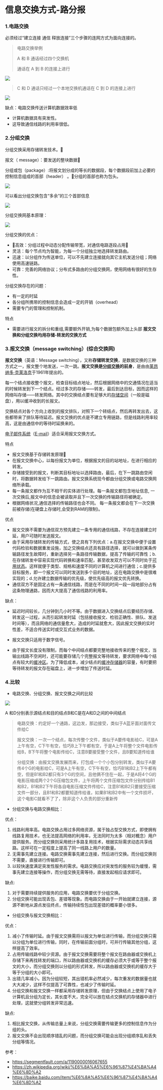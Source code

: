 # 信息交换方式-路分报

### 1.电路交换

必须经过“建立连接   通信   释放连接”三个步骤的连网方式为面向连接的。

> 电路交换举例
>
> A 和 B 通话经过四个交换机
>
> 通话在 A 到 B 的连接上进行

![](https://raw.githubusercontent.com/ZanderZhao/images/master/img2019/20191104084655.png)

> C 和 D 通话只经过一个本地交换机通话在 C 到 D 的连接上进行

![](https://raw.githubusercontent.com/ZanderZhao/images/master/img2019/20191104085003.png)

缺点：电路交换传送计算机数据效率低

+ 计算机数据具有突发性。
+ 这导致通信线路的利用率很低。



### 2.分组交换

分组交换采用存储转发技术。

报文（ message）：要发送的整块数据

分组或包（package）:将报文划分成的等长的数据段，每个数据段前加上必要的控制信息组成的首部（header） 。分组的首部也称为包头。

![](https://raw.githubusercontent.com/ZanderZhao/images/master/img2019/20191104085304.png)

可以看出分组交换包含“多余”的三个首部信息

![](https://raw.githubusercontent.com/ZanderZhao/images/master/img2019/20191104085421.png)





分组交换网基本原理：

![](https://raw.githubusercontent.com/ZanderZhao/images/master/img2019/20191104085445.png)



分组交换的优点：

+ 高效：分组过程中动态分配传输带宽，对通信电路逐段占用
+ 灵活：每个节点均为智能，为每一个分组独立地选择转发路由。    
+ 迅速：以分组作为传送单位，可以不先建立连接就向其它主机发送分组；网络使用高速链路。    
+ 可靠：完善的网络协议；分布式多路由的分组交换网，使用网络有很好的生存性。



 分组交换存在的问题：

+ 有一定的时延
+ 各分组所携带的控制信息会造成一定的开销（overhead）
+ 需要专门的管理和控制机制。

特点

+ 需要进行报文的拆分和重组,需要额外开销,为每个数据包额外加上头部 **报文交换和分组交换均用存储-转发的交换方式**



### 3.报文交换（message switching）(综合交换网)

**报文交换**（英语：Message switching），又称**存储转发交换**，是数据交换的三种方式之一，报文整个地发送，一次一跳。**报文交换是[分组交换](https://zh.wikipedia.org/wiki/%E5%88%86%E7%BB%84%E4%BA%A4%E6%8D%A2)的前身**，是由由[莱昂纳多·克莱洛克](https://zh.wikipedia.org/wiki/%E8%8E%B1%E6%98%82%E7%BA%B3%E5%A4%9A%C2%B7%E5%85%8B%E8%8E%B1%E6%B4%9B%E5%85%8B)于1961年提出的。

每一个结点接收整个报文，检查目标结点地址，然后根据网络中的交通情况在适当的时候转发到下一个结点。经过多次的存储——转发，最后到达目标，因而这样的网络叫存储——转发网络。其中的交换结点要有足够大的[存储空间](https://baike.baidu.com/item/%E5%AD%98%E5%82%A8%E7%A9%BA%E9%97%B4)（一般是磁盘），用以缓冲收到的长报文。

交换结点对各个方向上收到的报文排队，对照下一个转结点，然后再转发出去，这些都带来了排队等待延迟。报文交换的优点是不建立专用链路，但是线路利用率较高，这是由通信中的等待时延换来的。

[电子邮件系统](https://baike.baidu.com/item/%E7%94%B5%E5%AD%90%E9%82%AE%E4%BB%B6%E7%B3%BB%E7%BB%9F)（[E-mail](https://baike.baidu.com/item/E-mail)）适合采用报文交换方式。

 特点

+ 报文交换基于存储转发原理
+ 在报文交换中心，以每份报文为单位，根据报文的目的站地址，在进行相应的转发。
+ 存储接受到的报文，判断其目标地址以选择路由，最后，在下一跳路由空闲时，将数据转发给下一跳路由。报文交换系统现今都由分组交换或电路交换网络所承载。
+ 每一条报文都作为互不相干的实体进行处理。每一条报文都包含地址信息, 一次交换后,报文中的信息会被读取并且下一次交换的传输路径将被确定。
+ 根据网络状况,通信选择的传输路径也会不同。 每一条报文都会在下一次交换前被存储(在硬盘上存储时,会受到RAM的限制)。

优点

+ 报文交换不需要为通信双方预先建立一条专用的通信线路，不存在连接建立时延，用户可随时发送报文。
+ 由于采用存储转发的传输方式，使之具有下列优点：a.在报文交换中便于设置代码检验和数据重发设施，加之交换结点还具有路径选择，就可以做到某条传输路径发生故障时，重新选择另一条路径传输数据，提高了传输的可靠性；b.在存储转发中容易实现代码转换和速率匹配，甚至收发双方可以不同时处于[可用状态](https://baike.baidu.com/item/%E5%8F%AF%E7%94%A8%E7%8A%B6%E6%80%81)。这样就便于类型、规格和速度不同的计算机之间进行通信；c.提供多目标服务，即一个报文可以同时发送到多个目的地址，这在电路交换中是很难实现的；d.允许建立数据传输的优先级，使优先级高的报文优先转换。
+ 通信双方不是固定占有一条通信线路，而是在不同的时间一段一段地部分占有这条物理通路，因而大大提高了通信线路的利用率。 

缺点：

+ 延迟时间较长，几分钟到几小时不等。由于数据进入交换结点后要经历存储、转发这一过程，从而引起转发时延（包括接收报文、检验正确性、排队、发送时间等），而且网络的通信量愈大，造成的时延就愈大，因此报文交换的实时性差，不适合传送实时或交互式业务的数据。

+ 报文交换只适用于数字信号。

+ 由于报文长度没有限制，而每个中间结点都要完整地接收传来的整个报文，当输出线路不空闲时，还可能要存储几个完整报文等待转发，要求网络中每个结点有较大的[缓冲区](https://baike.baidu.com/item/%E7%BC%93%E5%86%B2%E5%8C%BA)。为了降低成本，减少结点的[缓冲存储器](https://baike.baidu.com/item/%E7%BC%93%E5%86%B2%E5%AD%98%E5%82%A8%E5%99%A8)的容量，有时要把等待转发的报文存在磁盘上，进一步增加了传送时延。

  

  



### 4.比较



+ 电路交换、分组交换、报文交换之间的比较

![](https://raw.githubusercontent.com/ZanderZhao/images/master/img2019/20191104090022.png)

A 和D分别表示源结点和目的结点B和C是在A和D之间的中间结点



> 电路交换：约定好一个通路，这边发，那边接受，类似于A蓝牙面对面传文件给C
>
> 报文交换：一次一个结点，每次传整个文件，类似于A要传电影给C，可是A上午有空，C下午有空，恰巧B上下午都有空，于是A上午将整个文件电影传给B，B下午将整个电影传给C，注意B要接受整个文件，且B要知道传给谁
>
> 分组交换：由报文交换发展而来，打包成一个个小包分别转发，类似于A要传4个G的电影给C，可是A上午有空，C下午有空，恰巧B1和B2上下午都有空，但是B1和B2都只有3个G的空间，且他俩不住在一起，于是A将4个G的电影压缩成两个2个G压缩包文件，上午将两个文件压缩包文件分别传给B1和B2，B1和B2下午将各自电影压缩文件传给C，注意B1和B2只要接受压缩文件一部分，且B1和B2都要知道传给谁，如果B1和B2中有一个文件损坏，这个电影C就看不了了，除非这个人负责的部分重新传





+ 分组交换与电路交换相比：

优点：

1. 线路利用率高。电路交换占用过多网络资源，属于独占型交换方式，即使拥有线路复用技术，也无法提高网络的利用率，无法同时为太多（相对概念）用户提供服务。而分组交换则采用统计多路复用技术，根据实际需求动态共享线路。这样可在一定程度上提高了同一线路上用户的数量。
2. 无需事先建立连接。电路交换需事先建立连接，然后进行交换。而分组交换则不需要，直接进行传输即可。
3. 以较快速度满足突发性服务的需求。电路交换应对突发性的服务较为缓慢，需事先建立连接等操作，而分组交换无需等待，直接发起相应请求即可。

缺点:

1. 对于需要持续提供服务的应用，电路交换要优于分组交换。
2. 分组交换可能出现丢包、差错等现象。而电路交换由于一开始就建立连接，源源不断地从源点发往终点，传输持续性包出现差错的概率要小很多。

 

+ 分组交换与报文交换相比：

优点：

1. 减小了传输时延。由于报文交换需将以报文为单位进行传输，而分组交换只需以分组为单位进行传输，同时，在传输前面分组时，可并行传输其他分组，这样提高了效率。
2. 占用传输线路中较少资源。由于报文交换需要将整个报文在路由器或交换机上存储下来再找转发的端口，所以路由器或交换机的缓存必须大于或等于整个报文的大小，而分组交换则以分组的形式转发，所以路由器或交换机的缓存大于等于分组的大小即可。
3. 出错几率减小。因为分组较短，其出错机率必然减少，每次重发的数据量也就大大减少，这样不仅提高了可靠性，也减少了传输时延。
4. 分组交换和报文交换一样都采用存储转发原理，但由于交换结点上使用了电子计算机且分组为定长，其长度不大，完全可以放在结点交换机的存储器中进行处理，这就使分组转发非常迅速。

缺点:

1. 相比报文交换，从传输总量上来说，分组交换需要传输更多的控制信息作为分组的头。
2. 报文交换不会出现顺序错乱的问题，而分组交换可能会出现分组顺序乱和丢失分组等情况。





参考：

+ <https://segmentfault.com/a/1190000016067655>
+ <https://zh.wikipedia.org/wiki/%E6%8A%A5%E6%96%87%E4%BA%A4%E6%8D%A2>
+ <https://baike.baidu.com/item/%E6%8A%A5%E6%96%87%E4%BA%A4%E6%8D%A2>